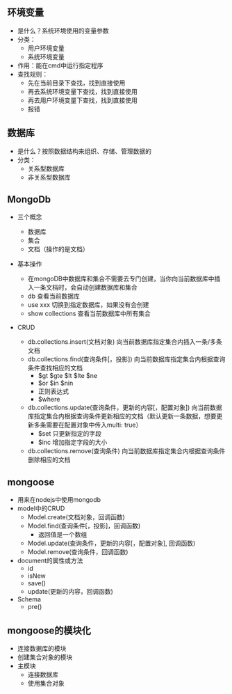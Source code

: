 ## 环境变量
* 是什么？系统环境使用的变量参数
* 分类：
	* 用户环境变量
	* 系统环境变量
* 作用：能在cmd中运行指定程序
* 查找规则：
	* 先在当前目录下查找，找到直接使用
	* 再去系统环境变量下查找，找到直接使用
	* 再去用户环境变量下查找，找到直接使用
	* 报错

## 数据库
* 是什么？按照数据结构来组织、存储、管理数据的
* 分类：
	* 关系型数据库
	* 非关系型数据库

## MongoDb
* 三个概念
	* 数据库
	* 集合
	* 文档（操作的是文档）
* 基本操作
	* 在mongoDB中数据库和集合不需要去专门创建，当你向当前数据库中插入一条文档时，会自动创建数据库和集合
	* db 查看当前数据库
	* use xxx 切换到指定数据库，如果没有会创建
	* show collections 查看当前数据库中所有集合

* CRUD
	* db.collections.insert(文档对象) 向当前数据库指定集合内插入一条/多条文档
	* db.collections.find(查询条件[，投影]) 向当前数据库指定集合内根据查询条件查找相应的文档
		* $gt $gte $lt $lte $ne
		* $or $in $nin
		* 正则表达式
		* $where
	* db.collections.update(查询条件，更新的内容[，配置对象]) 向当前数据库指定集合内根据查询条件更新相应的文档（默认更新一条数据，想要更新多条需要在配置对象中传入multi: true）
		* $set 只更新指定的字段
		* $inc 增加指定字段的大小
	* db.collections.remove(查询条件) 向当前数据库指定集合内根据查询条件删除相应的文档

## mongoose
* 用来在nodejs中使用mongodb
* model中的CRUD
	* Model.create(文档对象，回调函数)
	* Model.find(查询条件[，投影]，回调函数)
		* 返回值是一个数组
	* Model.update(查询条件，更新的内容[，配置对象], 回调函数)
	* Model.remove(查询条件，回调函数)
* document的属性或方法
	* id
	* isNew
	* save()
	* update(更新的内容，回调函数)
* Schema
	* pre()

## mongoose的模块化
* 连接数据库的模块
* 创建集合对象的模块
* 主模块
	* 连接数据库
	* 使用集合对象